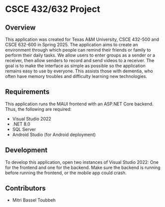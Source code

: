 # CSCE 432/632 Project

## Overview

This application was created for Texas A&M University, CSCE 432-500 and CSCE 632-600 in Spring 2025. The application aims to create an environment through which people can remind their friends or family to perform their daily tasks. We allow users to enter groups as a sender or a receiver, then allow senders to record and send videos to a receiver. The goal is to make the interface as simple as possible so the application remains easy to use by everyone. This assists those with dementia, who often have memory troubles and difficulty learning new technologies.

## Requirements

This application runs the MAUI frontend with an ASP.NET Core backend. Thus, the following are required:
- Visual Studio 2022
- .NET 8.0
- SQL Server
- Android Studio (for Android deployment)

## Development

To develop this application, open two instances of Visual Studio 2022: One for the frontend and one for the backend. Make sure the backend is running before running the frontend, or the mobile app could crash.

## Contributors

- Mitri Bassel Toubbeh
